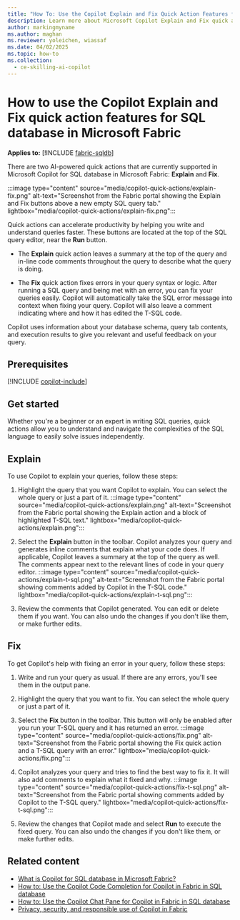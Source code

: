 ```yaml
---
title: "How To: Use the Copilot Explain and Fix Quick Action Features for SQL Database in Microsoft Fabric"
description: Learn more about Microsoft Copilot Explain and Fix quick action features for Copilot in Fabric in SQL database, to ask questions specific about your database.
author: markingmyname
ms.author: maghan
ms.reviewer: yoleichen, wiassaf
ms.date: 04/02/2025
ms.topic: how-to
ms.collection:
  - ce-skilling-ai-copilot
---
```


# How to use the Copilot Explain and Fix quick action features for SQL database in Microsoft Fabric

**Applies to:** [!INCLUDE [fabric-sqldb](../includes/applies-to-version/fabric-sqldb.md)]

There are two AI-powered quick actions that are currently supported in Microsoft Copilot for SQL database in Microsoft Fabric: **Explain** and **Fix**.

:::image type="content" source="media/copilot-quick-actions/explain-fix.png" alt-text="Screenshot from the Fabric portal showing the Explain and Fix buttons above a new empty SQL query tab." lightbox="media/copilot-quick-actions/explain-fix.png":::

Quick actions can accelerate productivity by helping you write and understand queries faster. These buttons are located at the top of the SQL query editor, near the **Run** button.

- The **Explain** quick action leaves a summary at the top of the query and in-line code comments throughout the query to describe what the query is doing.

- The **Fix** quick action fixes errors in your query syntax or logic. After running a SQL query and being met with an error, you can fix your queries easily. Copilot will automatically take the SQL error message into context when fixing your query. Copilot will also leave a comment indicating where and how it has edited the T-SQL code.

Copilot uses information about your database schema, query tab contents, and execution results to give you relevant and useful feedback on your query.

## Prerequisites

[!INCLUDE [copilot-include](../../includes/copilot-include.md)]

## Get started

Whether you're a beginner or an expert in writing SQL queries, quick actions allow you to understand and navigate the complexities of the SQL language to easily solve issues independently.

## Explain

To use Copilot to explain your queries, follow these steps:

1. Highlight the query that you want Copilot to explain. You can select the whole query or just a part of it.
   :::image type="content" source="media/copilot-quick-actions/explain.png" alt-text="Screenshot from the Fabric portal showing the Explain action and a block of highlighted T-SQL text." lightbox="media/copilot-quick-actions/explain.png":::

1. Select the **Explain** button in the toolbar. Copilot analyzes your query and generates inline comments that explain what your code does. If applicable, Copilot leaves a summary at the top of the query as well. The comments appear next to the relevant lines of code in your query editor.
   :::image type="content" source="media/copilot-quick-actions/explain-t-sql.png" alt-text="Screenshot from the Fabric portal showing comments added by Copilot in the T-SQL code." lightbox="media/copilot-quick-actions/explain-t-sql.png":::

1. Review the comments that Copilot generated. You can edit or delete them if you want. You can also undo the changes if you don't like them, or make further edits.

## Fix

To get Copilot's help with fixing an error in your query, follow these steps:

1. Write and run your query as usual. If there are any errors, you'll see them in the output pane.

1. Highlight the query that you want to fix. You can select the whole query or just a part of it.

1. Select the **Fix** button in the toolbar. This button will only be enabled after you run your T-SQL query and it has returned an error.
   :::image type="content" source="media/copilot-quick-actions/fix.png" alt-text="Screenshot from the Fabric portal showing the Fix quick action and a T-SQL query with an error." lightbox="media/copilot-quick-actions/fix.png":::

1. Copilot analyzes your query and tries to find the best way to fix it. It will also add comments to explain what it fixed and why.
   :::image type="content" source="media/copilot-quick-actions/fix-t-sql.png" alt-text="Screenshot from the Fabric portal showing comments added by Copilot to the T-SQL query." lightbox="media/copilot-quick-actions/fix-t-sql.png":::

1. Review the changes that Copilot made and select **Run** to execute the fixed query. You can also undo the changes if you don't like them, or make further edits.

## Related content

- [What is Copilot for SQL database in Microsoft Fabric?](copilot.md)
- [How to: Use the Copilot Code Completion for Copilot in Fabric in SQL database](copilot-code-completion.md)
- [How to: Use the Copilot Chat Pane for Copilot in Fabric in SQL database](copilot-chat-pane.md)
- [Privacy, security, and responsible use of Copilot in Fabric](../fundamentals/copilot-privacy-security.md)
